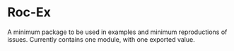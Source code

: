 # Roc-Ex

A minimum package to be used in examples and minimum reproductions of issues. Currently contains one module, with one exported value.

